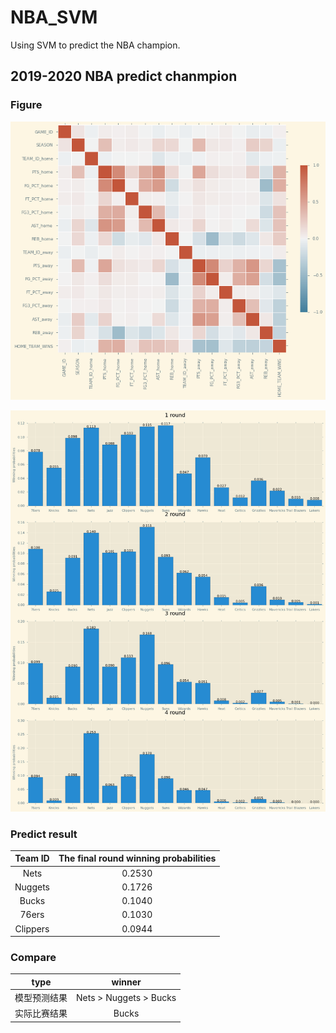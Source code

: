 # NBA_SVM

Using SVM to predict the NBA champion.

## 2019-2020 NBA predict chanmpion

### Figure

![corr](./Figure_1.png)

![champion probabilities](./Figure_2.png)

### Predict result

| Team ID | The final round winning probabilities |
| :------: | :-----------------------------------: |
|   Nets   |                0.2530                |
| Nuggets |                0.1726                |
|  Bucks  |                0.1040                |
|  76ers  |                0.1030                |
| Clippers |                0.0944                |

### Compare

|     type     |         winner         |
| :----------: | :--------------------: |
| 模型预测结果 | Nets > Nuggets > Bucks |
| 实际比赛结果 |         Bucks         |
